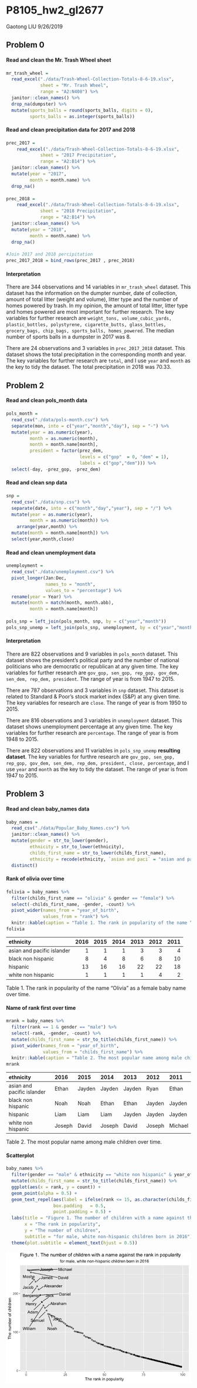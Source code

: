 P8105\_hw2\_gl2677
================
Gaotong LIU
9/26/2019

## Problem 0

#### Read and clean the Mr. Trash Wheel sheet

``` r
mr_trash_wheel = 
  read_excel("./data/Trash-Wheel-Collection-Totals-8-6-19.xlsx",
             sheet = "Mr. Trash Wheel",
             range = "A2:N408") %>% 
  janitor::clean_names() %>%
  drop_na(dumpster) %>% 
  mutate(sports_balls = round(sports_balls, digits = 0),
         sports_balls = as.integer(sports_balls)) 
```

#### Read and clean precipitation data for 2017 and 2018

``` r
prec_2017 = 
    read_excel("./data/Trash-Wheel-Collection-Totals-8-6-19.xlsx",
             sheet = "2017 Precipitation",
             range = "A2:B14") %>% 
  janitor::clean_names() %>%
  mutate(year = "2017",
         month = month.name) %>% 
  drop_na() 

prec_2018 = 
    read_excel("./data/Trash-Wheel-Collection-Totals-8-6-19.xlsx",
             sheet = "2018 Precipitation",
             range = "A2:B14") %>% 
  janitor::clean_names() %>% 
  mutate(year = "2018",
         month = month.name) %>% 
  drop_na() 

#Join 2017 and 2018 percipitation
prec_2017_2018 = bind_rows(prec_2017 , prec_2018) 
```

#### Interpretation

There are 344 observations and 14 variables in `mr_trash_wheel` dataset.
This dataset has the information on the dumpter number, date of
collection, amount of total litter (weight and volume), litter type and
the number of homes powered by trash. In my opinion, the amount of total
litter, litter type and homes powered are most important for further
research. The key variables for further research are `weight_tons,
volume_cubic_yards, plastic_bottles, polystyrene, cigarette_butts,
glass_bottles, grocery_bags, chip_bags, sports_balls, homes_powered`.
The median number of sports balls in a dumpster in 2017 was 8.

There are 24 observations and 3 variables in `prec_2017_2018` dataset.
This dataset shows the total precipitation in the corresponding month
and year. The key variables for further research are `total`, and I use
`year` and `month` as the key to tidy the dataset. The total
precipitation in 2018 was 70.33.

## Problem 2

#### Read and clean pols\_month data

``` r
pols_month = 
  read_csv("./data/pols-month.csv") %>% 
  separate(mon, into = c("year","month","day"), sep = "-") %>% 
  mutate(year = as.numeric(year),
         month = as.numeric(month),
         month = month.name[month],
         president = factor(prez_dem, 
                            levels = c("gop"  = 0, "dem" = 1),
                            labels = c("gop","dem"))) %>% 
  select(-day, -prez_gop, -prez_dem)
```

#### Read and clean snp data

``` r
snp = 
  read_csv("./data/snp.csv") %>% 
  separate(date, into = c("month","day","year"), sep = "/") %>% 
  mutate(year = as.numeric(year),
         month = as.numeric(month)) %>% 
    arrange(year,month) %>% 
  mutate(month = month.name[month]) %>% 
  select(year,month,close)
```

#### Read and clean unemployment data

``` r
unemployment = 
  read_csv("./data/unemployment.csv") %>% 
  pivot_longer(Jan:Dec,
               names_to = "month",
               values_to = "percentage") %>% 
  rename(year = Year) %>% 
  mutate(month = match(month, month.abb),
         month = month.name[month])

pols_snp = left_join(pols_month, snp, by = c("year","month")) 
pols_snp_unemp = left_join(pols_snp, unemployment, by = c("year","month"))
```

#### Interpretation

There are 822 observations and 9 variables in `pols_month` dataset. This
dataset shows the president’s political party and the number of national
politicians who are democratic or republican at any given time. The key
variables for further research are `gov_gop, sen_gop, rep_gop, gov_dem,
sen_dem, rep_dem, president`. The range of year is from 1947 to 2015.

There are 787 observations and 3 variables in `snp` dataset. This
dataset is related to Standard & Poor’s stock market index (S\&P) at any
given time. The key variables for research are `close`. The range of
year is from 1950 to 2015.

There are 816 observations and 3 variables in `unemployment` dataset.
This dataset shows unemployment percentage at any given time. The key
variables for further research are `percentage`. The range of year is
from 1948 to 2015.

There are 822 observations and 11 variables in `pols_snp_unemp`
**resulting dataset**. The key variables for furthre research are
`gov_gop, sen_gop, rep_gop, gov_dem, sen_dem, rep_dem, president, close,
percentage`, and I use `year` and `month` as the key to tidy the
dataset. The range of year is from 1947 to 2015.

## Problem 3

#### Read and clean baby\_names data

``` r
baby_names = 
  read_csv("./data/Popular_Baby_Names.csv") %>% 
  janitor::clean_names() %>% 
  mutate(gender = str_to_lower(gender),
         ethnicity = str_to_lower(ethnicity),
         childs_first_name = str_to_lower(childs_first_name),
         ethnicity = recode(ethnicity, `asian and paci` = "asian and pacific islander", `black non hisp` = "black non hispanic", `white non hisp` = "white non hispanic")) %>% 
  distinct() 
```

#### Rank of olivia over time

``` r
folivia = baby_names %>% 
  filter(childs_first_name == "olivia" & gender == "female") %>% 
  select(-childs_first_name, -gender, -count) %>% 
  pivot_wider(names_from = "year_of_birth",
              values_from = "rank") %>% 
  knitr::kable(caption = "Table 1. The rank in popularity of the name “Olivia” as a female baby name over time.")
folivia
```

| ethnicity                  | 2016 | 2015 | 2014 | 2013 | 2012 | 2011 |
| :------------------------- | ---: | ---: | ---: | ---: | ---: | ---: |
| asian and pacific islander |    1 |    1 |    1 |    3 |    3 |    4 |
| black non hispanic         |    8 |    4 |    8 |    6 |    8 |   10 |
| hispanic                   |   13 |   16 |   16 |   22 |   22 |   18 |
| white non hispanic         |    1 |    1 |    1 |    1 |    4 |    2 |

Table 1. The rank in popularity of the name “Olivia” as a female baby
name over time.

#### Name of rank first over time

``` r
mrank = baby_names %>% 
  filter(rank == 1 & gender == "male") %>% 
  select(-rank, -gender, -count) %>% 
  mutate(childs_first_name = str_to_title(childs_first_name)) %>% 
  pivot_wider(names_from = "year_of_birth",
              values_from = "childs_first_name") %>% 
  knitr::kable(caption = "Table 2. The most popular name among male children over time.")
mrank
```

| ethnicity                  | 2016   | 2015   | 2014   | 2013   | 2012   | 2011    |
| :------------------------- | :----- | :----- | :----- | :----- | :----- | :------ |
| asian and pacific islander | Ethan  | Jayden | Jayden | Jayden | Ryan   | Ethan   |
| black non hispanic         | Noah   | Noah   | Ethan  | Ethan  | Jayden | Jayden  |
| hispanic                   | Liam   | Liam   | Liam   | Jayden | Jayden | Jayden  |
| white non hispanic         | Joseph | David  | Joseph | David  | Joseph | Michael |

Table 2. The most popular name among male children over time.

#### Scatterplot

``` r
baby_names %>% 
  filter(gender == "male" & ethnicity == "white non hispanic" & year_of_birth == "2016") %>% 
  mutate(childs_first_name = str_to_title(childs_first_name)) %>% 
  ggplot(aes(x = rank, y = count)) +
  geom_point(alpha = 0.5) + 
  geom_text_repel(aes(label = ifelse(rank <= 15, as.character(childs_first_name),'')),
                  box.padding   = 0.5,
                  point.padding = 0.5) +
  labs(title = "Figure 1. The number of children with a name against the rank in popularity ", 
       x = "The rank in popularity",
       y = "The number of children",
       subtitle = "for male, white non-hispanic children born in 2016") +
  theme(plot.subtitle = element_text(hjust = 0.5))
```

![](P8105_hw2_gl2677_files/figure-gfm/unnamed-chunk-9-1.png)<!-- -->
